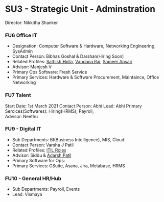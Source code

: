 # SU3 - Strategic Unit - Adminstration

Director: Nikkitha Shanker

### FU6 Office IT
- Designation: Computer Software & Hardware, Networking Engineering, SysAdmin
- Contact Person: Bibhas Goshal & Darshan(Hiring Soon)
- Related Profiles: [Sathish Holla](https://www.linkedin.com/in/satisholla/?originalSubdomain=in), [Vandana Raj](https://www.linkedin.com/in/vandana-raj-0323872b/), [Sameer Ansari](https://www.linkedin.com/in/samir-ansari/)
- Advisor: Manjesh V
- Primary Ops Software: Fresh Service
- Primary Services: Hardware & Software Procurement, Maintaince, Office Networking

### FU7 Talent
Start Date: 1st March 2021
Contact Person: Abhi
Lead: Abhi
Primary Sercices(Softwares): Hiring(HRMS), Payroll,  
Advisor: Neethu

### FU9 - Digital IT
- Sub Departments: BI(Business Intelligence), MIS, Cloud
- Contact Person: Varsha J Patil
- Related Profiles: [ITIL Roles](https://www.bmc.com/blogs/itil-itsm-roles-responsibilities/)
- Advisor: Siddu & [Adarsh Patil](https://www.linkedin.com/in/adarshpatil9/) 
- Primary Software for Ops: 
- Primary Services: GSuite, Asana, Jira, Metabase, HRMS

### FU10 - General HR/Hub

- Sub Departments: Payroll, Events
- Lead: Vismaya
